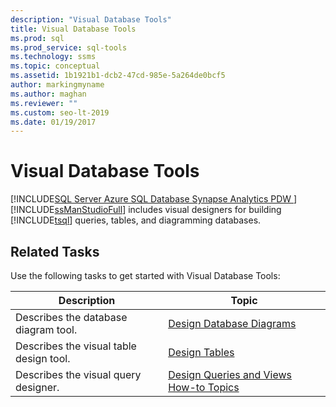 ```yaml
---
description: "Visual Database Tools"
title: Visual Database Tools
ms.prod: sql
ms.prod_service: sql-tools
ms.technology: ssms
ms.topic: conceptual
ms.assetid: 1b1921b1-dcb2-47cd-985e-5a264de0bcf5
author: markingmyname
ms.author: maghan
ms.reviewer: ""
ms.custom: seo-lt-2019
ms.date: 01/19/2017
---
```


# Visual Database Tools

[!INCLUDE[SQL Server Azure SQL Database Synapse Analytics PDW ](../../includes/applies-to-version/sql-asdb-asdbmi-asa-pdw.md)]
[!INCLUDE[ssManStudioFull](../../includes/ssmanstudiofull-md.md)] includes visual designers for building [!INCLUDE[tsql](../../includes/tsql-md.md)] queries, tables, and diagramming databases.  
  
## Related Tasks

Use the following tasks to get started with Visual Database Tools:  
  
|**Description**|**Topic**|  
|-------------------|-------------|  
|Describes the database diagram tool.|[Design Database Diagrams](../../ssms/visual-db-tools/design-database-diagrams-visual-database-tools.md)|  
|Describes the visual table design tool.|[Design Tables](../../ssms/visual-db-tools/design-tables-visual-database-tools.md)|  
|Describes the visual query designer.|[Design Queries and Views How-to Topics](../../ssms/visual-db-tools/design-queries-and-views-how-to-topics-visual-database-tools.md)| 
